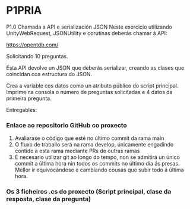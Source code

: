 # P1PRIA
P1.0 Chamada a API e serialización JSON
Neste exercicio utilizando UnityWebRequest, JSONUtility e corutinas deberás chamar á API:

https://opentdb.com/

Solicitando 10 preguntas.

Esta API devolve un JSON que deberás serializar, creando as clases que coincidan coa estructura do JSON.

Crea a variable cos datos como un atributo público do script principal. Imprime na consola o número de preguntas solicitadas e 4 datos da primeira pregunta.

Entregables:

### Enlace ao repositorio GitHub co proxecto
1. Avaliarase o código que esté no último commit da rama main
2. O fluxo de traballo será na rama develop, únicamente engadindo contido a esta rama mediante PRs de outras ramas
3. É necesario utilizar git ao longo do tempo, non se admitirá un único commit a última hora nin todos os commits no último día ás presas. Mellor ir equivocándose e cambiando cousas que subir todo á última hora.
### Os 3 ficheiros .cs do proxecto (Script principal, clase da resposta, clase da pregunta)
